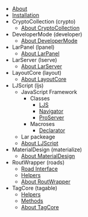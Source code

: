  * [About](/About_LAR.md)
 * [Installation](/Install.md)
 * CryptoCollection (crypto)
	 * [About CryptoCollection](/CryptoCollection/About_CryptoCollection.md)
 * DeveloperMode (developer)
	 * [About DeveloperMode](/DeveloperMode/About_DeveloperMode.md)
 * LarPanel (lpanel)
	 * [About LarPanel](/LarPanel/About_LarPanel.md)
 * LarServer (lserve)
	 * [About LarServer](/LarServer/About_LarServer.md)
 * LayoutCore (layout)
	 * [About LayoutCore](/LayoutCore/About_LayoutCore.md)
 * LJScript (ljs)
	 * JavaScript Framework
		 * Classes
			 * [LJS](/LJScript/JavaScript_Framework/Classes/LJS.md)
			 * [Navigator](/LJScript/JavaScript_Framework/Classes/Navigator.md)
			 * [ProServer](/LJScript/JavaScript_Framework/Classes/ProServer.md)
		 * Macroses
			 * [Declarator](/LJScript/JavaScript_Framework/Macroses/Declarator.md)
	 * Lar packeage
	 * [About LJScript](/LJScript/About_LJScript.md)
 * MaterialDesign (materialize)
	 * [About MaterialDesign](/MaterialDesign/About_MaterialDesign.md)
 * RoutWrapper (roads)
	 * [Road Interface](RoutWrapper/Road_interface.md)
	 * [Helpers](RoutWrapper/Helpers.md)
	 * [About RoutWrapper](/RoutWrapper/About_RoutWrapper.md)
 * TagCore (tagable)
	 * [Helpers](/TagCore/Helpers.md)
	 * [Methods](/TagCore/Methods.md)
	 * [About TagCore](/TagCore/About_TagCore.md)


